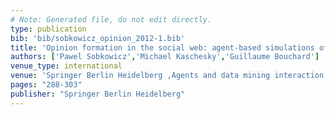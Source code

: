 ```yaml
---
# Note: Generated file, do not edit directly.
type: publication
bib: 'bib/sobkowicz_opinion_2012-1.bib'
title: 'Opinion formation in the social web: agent-based simulations of opinion convergence and divergence'
authors: ['Pawel Sobkowicz','Michael Kaschesky','Guillaume Bouchard']
venue_type: international
venue: 'Springer Berlin Heidelberg ,Agents and data mining interaction ,pp. 288-303'
pages: "288-303"
publisher: "Springer Berlin Heidelberg"
---
```

